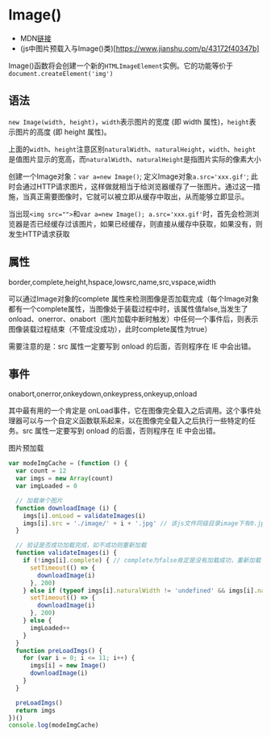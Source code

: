 # Image()

- MDN[链接](https://developer.mozilla.org/zh-CN/docs/Web/API/HTMLImageElement/Image)
- (js中图片预载入与Image()类)[https://www.jianshu.com/p/43172f40347b]

Image()函数将会创建一个新的`HTMLImageElement`实例。它的功能等价于`document.createElement('img')`

## 语法
`new Image(width, height)`，`width`表示图片的宽度 (即 width 属性)，`height`表示图片的高度 (即 height 属性)。

上面的`width`、`height`注意区别`naturalWidth`、`naturalHeight`，`width`、`height`是值图片显示的宽高，而`naturalWidth`、`naturalHeight`是指图片实际的像素大小

创建一个Image对象：`var a=new Image()`; 定义Image对象`a.src='xxx.gif'`; 此时会通过HTTP请求图片，这样做就相当于给浏览器缓存了一张图片。通过这一措施，当真正需要图像时，它就可以被立即从缓存中取出，从而能够立即显示。

当出现`<img src="">`和`var a=new Image(); a.src='xxx.gif'`时，首先会检测浏览器是否已经缓存过该图片，如果已经缓存，则直接从缓存中获取，如果没有，则发生HTTP请求获取

## 属性

border,complete,height,hspace,lowsrc,name,src,vspace,width

可以通过Image对象的complete 属性来检测图像是否加载完成（每个Image对象都有一个complete属性，当图像处于装载过程中时，该属性值false,当发生了onload、onerror、onabort（图片加载中断时触发）中任何一个事件后，则表示图像装载过程结束（不管成没成功），此时complete属性为true）

需要注意的是：src 属性一定要写到 onload 的后面，否则程序在 IE 中会出错。

## 事件

onabort,onerror,onkeydown,onkeypress,onkeyup,onload

其中最有用的一个肯定是 onLoad事件，它在图像完全载入之后调用。这个事件处理器可以与一个自定义函数联系起来，以在图像完全载入之后执行一些特定的任务。src 属性一定要写到 onload 的后面，否则程序在 IE 中会出错。

图片预加载
```js
var modeImgCache = (function () {
  var count = 12
  var imgs = new Array(count)
  var imgLoaded = 0

  // 加载单个图片
  function downloadImage (i) {
    imgs[i].onLoad = validateImages(i)
    imgs[i].src = './image/' + i + '.jpg' // 该js文件同级目录image下有0.jpg-12.jpg图片
  }

  // 验证是否成功加载完成，如不成功则重新加载
  function validateImages(i) {
    if (!imgs[i].complete) { // complete为false肯定是没有加载成功，重新加载
      setTimeout(() => {
        downloadImage(i)
      }, 200)
    } else if (typeof imgs[i].naturalWidth != 'undefined' && imgs[i].naturalWidth == 0) { // onerror和onabort时，虽然complete为true，但也没有加载成功，重新加载
      setTimeout(() => {
        downloadImage(i)
      }, 200)
    } else {
      imgLoaded++
    }
  }
  function preLoadImgs() {
    for (var i = 0; i <= 11; i++) {
      imgs[i] = new Image()
      downloadImage(i)
    }
  }

  preLoadImgs()
  return imgs
})()
console.log(modeImgCache)
```

